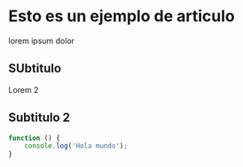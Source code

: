 # Esto es un ejemplo de articulo

lorem ipsum dolor

## SUbtitulo

Lorem 2

## Subtitulo 2

``` javascript
function () {
    console.log('Hola mundo');
}
```